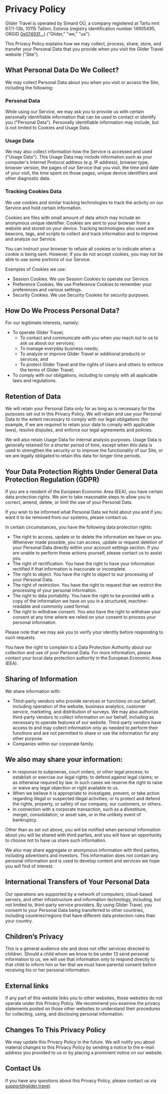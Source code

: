 # Privacy Policy

Glider Travel is operated by Simard OÜ, a company registered at Tartu mnt 67/1-13b, 10115 Tallinn, Estonia (registry identification number 14905495, ORGID [0x07493f...](https://marketplace.windingtree.com/organization/0x07493f25bb5610951bd8b3b10fcd271abc69e45817d170d1dcb60076ee699b1a)) ("Glider," "we," "us").

This Privacy Policy explains how we may collect, process, share, store, and transfer your Personal Data that you provide when you visit the Glider Travel website ("Site").

## What Personal Data Do We Collect?

We may collect Personal Data about you when you visit or access the Site, including the following:

### Personal Data

While using our Service, we may ask you to provide us with certain personally identifiable information that can be used to contact or identify you ("Personal Data"). Personally identifiable information may include, but is not limited to Cookies and Usage Data.

### Usage Data

We may also collect information how the Service is accessed and used ("Usage Data"). This Usage Data may include information such as your computer's Internet Protocol address (e.g. IP address), browser type, browser version, the pages of our Service that you visit, the time and date of your visit, the time spent on those pages, unique device identifiers and other diagnostic data.

### Tracking Cookies Data

We use cookies and similar tracking technologies to track the activity on our Service and hold certain information.

Cookies are files with small amount of data which may include an anonymous unique identifier. Cookies are sent to your browser from a website and stored on your device. Tracking technologies also used are beacons, tags, and scripts to collect and track information and to improve and analyze our Service.

You can instruct your browser to refuse all cookies or to indicate when a cookie is being sent. However, if you do not accept cookies, you may not be able to use some portions of our Service.

Examples of Cookies we use:

- Session Cookies. We use Session Cookies to operate our Service.
- Preference Cookies. We use Preference Cookies to remember your preferences and various settings.
- Security Cookies. We use Security Cookies for security purposes.

## How Do We Process Personal Data?

For our legitimate interests, namely:

- To operate Glider Travel;
  - To contact and communicate with you when you reach out to us to ask us about our services;
  - To manage everyday business needs;
  - To analyze or improve Glider Travel or additional products or services; and
  - To protect Glider Travel and the rights of Users and others to enforce the terms of Glider Travel;
- To comply with our obligations, including to comply with all applicable laws and regulations.

## Retention of Data

We will retain your Personal Data only for as long as is necessary for the purposes set out in this Privacy Policy. We will retain and use your Personal Data to the extent necessary to comply with our legal obligations (for example, if we are required to retain your data to comply with applicable laws), resolve disputes, and enforce our legal agreements and policies.

We will also retain Usage Data for internal analysis purposes. Usage Data is generally retained for a shorter period of time, except when this data is used to strengthen the security or to improve the functionality of our Site, or we are legally obligated to retain this data for longer time periods.

## Your Data Protection Rights Under General Data Protection Regulation (GDPR)

If you are a resident of the European Economic Area (EEA), you have certain data protection rights. We aim to take reasonable steps to allow you to correct, amend, delete, or limit the use of your Personal Data.

If you wish to be informed what Personal Data we hold about you and if you want it to be removed from our systems, please contact us.

In certain circumstances, you have the following data protection rights:

- The right to access, update or to delete the information we have on you. Whenever made possible, you can access, update or request deletion of your Personal Data directly within your account settings section. If you are unable to perform these actions yourself, please contact us to assist you.
- The right of rectification. You have the right to have your information rectified if that information is inaccurate or incomplete.
- The right to object. You have the right to object to our processing of your Personal Data.
- The right of restriction. You have the right to request that we restrict the processing of your personal information.
- The right to data portability. You have the right to be provided with a copy of the information we have on you in a structured, machine-readable and commonly used format.
- The right to withdraw consent. You also have the right to withdraw your consent at any time where we relied on your consent to process your personal information.

Please note that we may ask you to verify your identity before responding to such requests.

You have the right to complain to a Data Protection Authority about our collection and use of your Personal Data. For more information, please contact your local data protection authority in the European Economic Area (EEA).

## Sharing of Information

We share information with:

- Third-party vendors who provide services or functions on our behalf, including operation of the website, business analytics, customer service, marketing, and distribution of surveys. We may also authorize third-party vendors to collect information on our behalf, including as necessary to operate features of our website. Third-party vendors have access to and may collect information only as needed to perform their functions and are not permitted to share or use the information for any other purpose.
- Companies within our corporate family.

## We also may share your information:

- In response to subpoenas, court orders, or other legal process; to establish or exercise our legal rights; to defend against legal claims; or as otherwise required by law. In such cases we reserve the right to raise or waive any legal objection or right available to us.
-  When we believe it is appropriate to investigate, prevent, or take action regarding illegal or suspected illegal activities; or to protect and defend the rights, property, or safety of our company, our customers, or others.
- In connection with a corporate transaction, such as a divestiture, merger, consolidation, or asset sale, or in the unlikely event of bankruptcy.

Other than as set out above, you will be notified when personal information about you will be shared with third parties, and you will have an opportunity to choose not to have us share such information.

We also may share aggregate or anonymous information with third parties, including advertisers and investors. This information does not contain any personal information and is used to develop content and services we hope you will find of interest.

## International Transfers of Your Personal Data

Our operations are supported by a network of computers, cloud-based servers, and other infrastructure and information technology, including, but not limited to, third-party service providers. By using Glider Travel, you consent to your Personal Data being transferred to other countries, including countries/regions that have different data protection rules than your country.

## Children’s Privacy

This is a general audience site and does not offer services directed to children. Should a child whom we know to be under 13 send personal information to us, we will use that information only to respond directly to that child to inform him or her that we must have parental consent before receiving his or her personal information.

## External links

If any part of this website links you to other websites, those websites do not operate under this Privacy Policy. We recommend you examine the privacy statements posted on those other websites to understand their procedures for collecting, using, and disclosing personal information.

## Changes To This Privacy Policy

We may update this Privacy Policy in the future. We will notify you about material changes to this Privacy Policy by sending a notice to the e-mail address you provided to us or by placing a prominent notice on our website.

## Contact Us

If you have any questions about this Privacy Policy, please contact us via [support@glider.travel](mailto:support@glider.travel).
